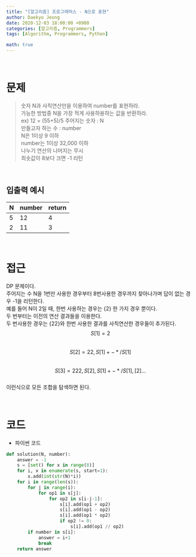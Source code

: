 ```yaml
---
title: "[알고리즘] 프로그래머스 - N으로 표현"
author: Daekyo Jeong
date: 2020-12-03 18:00:00 +0900
categories: [알고리즘, Programmers]
tags: [Algorithm, Programmers, Python]

math: true
---
```



<br/>

# **문제**


> 숫자 N과 사칙연산만을 이용하여 number를 표현하라.   
> 가능한 방법중 N을 가장 적게 사용하용하는 값을 반환하라.   
> ex) 12 = (55+5)/5
> 주어지는 숫자 : N   
> 만들고자 하는 수 : number   
> N은 1이상 9 이하      
> number는 1이상 32,000 이하   
> 나누기 연산의 나머지는 무시   
> 최솟값이 8보다 크면 -1 리턴        

<br/>

## **입출력 예시**



| N | number | return |
|--------|---|--------|
| 5 | 12 | 4 |
| 2 | 11 | 3 |

<br/>

# **접근**

DP 문제이다.   
주어지는 수 N을 1번만 사용한 경우부터 8번사용한 경우까지 찾아나가며 답이 없는 경우 -1을 리턴한다.   
예를 들어 N이 2일 때, 한번 사용하는 경우는 {2} 한 가지 경우 뿐이다.  
두 번부터는 이전의 연산 결과들을 이용한다.   
두 번사용한 경우는 {22}와 한번 사용한 결과를 사칙연산한 경우들이 추가된다.   
$$S[1] = {2}$$    
$$S[2] = {22}, S[1] +-*/ S[1]$$   
$$S[3] = {222}, S[2], S[1] +-*/ S[1], [2] ...$$   
이런식으로 모든 조합을 탐색하면 된다.    

<br/>

# **코드**

- 파이썬 코드   

```py
def solution(N, number):
    answer = -1
    s = [set() for x in range(8)]
    for i, x in enumerate(s, start=1):
        x.add(int(str(N)*i))
    for i in range(len(s)):
        for j in range(i):
            for op1 in s[j]:
                for op2 in s[i-j-1]:
                    s[i].add(op1 + op2)
                    s[i].add(op1 - op2)
                    s[i].add(op1 * op2)
                    if op2 != 0:
                        s[i].add(op1 // op2)
        if number in s[i]:
            answer = i+1
            break
    return answer
```

<br/>

